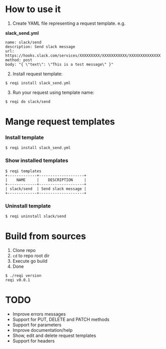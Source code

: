 # How to use it

1. Create YAML file representing a request template. e.g.

**slack_send.yml**
```
name: slack/send
description: Send slack message 
url: https://hooks.slack.com/services/XXXXXXXXX/XXXXXXXXXXX/XXXXXXXXXXXXXX
method: post
body: "{ \"text\": \"This is a test message\" }"
```

2. Install request template:

```
$ reqi install slack_send.yml
```

3. Run your request using template name:

```
$ reqi do slack/send
```

# Mange request templates

### Install template

```
$ reqi install slack_send.yml
```

### Show installed templates
```
$ reqi templates
+-------------+--------------------+
|    NAME     |    DESCRIPTION     |
+-------------+--------------------+
| slack/send  | Send slack message |
+-------------+--------------------+
```

### Uninstall template
```
$ reqi uninstall slack/send
```

# Build from sources

1. Clone repo
2. `cd` to repo root dir
3. Execute go build
4. Done

```
$ ./reqi version
reqi v0.0.1
```

# TODO

- Improve errors messages
- Support for PUT, DELETE and PATCH methods
- Support for parameters
- Improve documentation/help
- Show, edit and delete request templates
- Support for headers